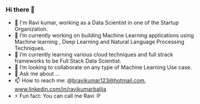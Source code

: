 ### Hi there 👋

- 🤠 I'm Ravi kumar, working as a Data Scientist in one of the Startup Organization.
- 🔭 I’m currently working on building Machine Learning applications using Machine learning , Deep Learning and Natural Language Processing Techniques.
- 🌱 I’m currently learning various cloud techniques and full strack frameworks to be Full Stack Data Scientist.
- 👯 I’m looking to collaborate on any type of Machine Learning Use case.
- 💬 Ask me about ...
- 📫 How to reach me: @bravikumar123@hotmail.com, www.linkedin.com/in/ravikumarbalija
- ⚡ Fun fact: You can call me Ravi :P
